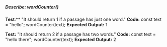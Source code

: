 ##### **Describe:** wordCounter()

**Test**:** "It should return 1 if a passage has just one word."
**Code:**
const text = "hello";
wordCounter(text);
**Expected Output:** 1

**Test:** "It should return 2 if a passage has two words."
**Code:**
const text = "hello there";
wordCounter(text);
**Expected Output:** 2